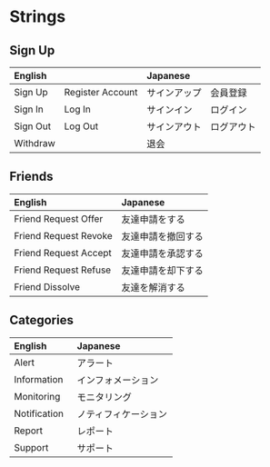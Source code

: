 # Strings

## Sign Up
| English   |                   | Japanese   |           |
|:----------|:------------------|:-----------|:----------|
| Sign Up   | Register Account  | サインアップ  | 会員登録　  |
| Sign In   | Log In            | サインイン　  | ログイン　  |
| Sign Out  | Log Out           | サインアウト  | ログアウト  |
| Withdraw  |                   | 退会　　　　  | 　　　　　  |

## Friends
| English                | Japanese        |
|:-----------------------|:----------------|
| Friend Request Offer   | 友達申請をする　　  |
| Friend Request Revoke  | 友達申請を撤回する  |
| Friend Request Accept  | 友達申請を承認する  |
| Friend Request Refuse  | 友達申請を却下する  |
| Friend Dissolve        | 友達を解消する　　  |

## Categories
| English                | Japanese        |
|:-----------------------|:----------------|
| Alert         | アラート　　　　　　  |
| Information   | インフォメーション　  |
| Monitoring    | モニタリング　　　　  |
| Notification  | ノティフィケーション  |
| Report        | レポート　　　　　　  |
| Support       | サポート　　　　　　  |
